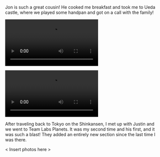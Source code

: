 Jon is such a great cousin! He cooked me breakfast and took me to Ueda castle, where we played some handpan and got on a call with the family! 

![](../../../docs/images/IMG_9215.mov)

![](../../../docs/images/IMG_9217.mov)

After traveling back to Tokyo on the Shinkansen, I met up with Justin and we went to Team Labs Planets. It was my second time and his first, and it was such a blast! They added an entirely new section since the last time I was there. 

< Insert photos here >


